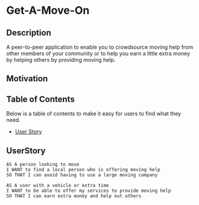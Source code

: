 # Get-A-Move-On

## Description
A peer-to-peer application to enable you to crowdsource moving help from other members of your community or to help you earn a little extra money by helping others by providing moving help.


## Motivation


## Table of Contents

Below is a table of contents to make it easy for users to find what they need.

- [User Story](#UserStory)

## UserStory
```
AS A person looking to move
I WANT to find a local person who is offering moving help 
SO THAT I can avoid having to use a large moving company
```

```
AS A user with a vehicle or extra time 
I WANT to be able to offer my services to provide moving help
SO THAT I can earn extra money and help out others
```